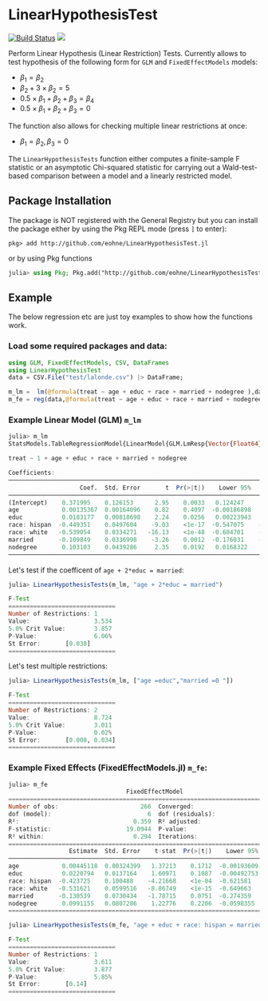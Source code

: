 # LinearHypothesisTest
[![Build Status](https://github.com/eohne/LinearHypothesisTest.jl/actions/workflows/CI.yml/badge.svg)](https://github.com/eohne/LinearHypothesisTest.jl/actions/workflows/CI.yml)
[![][docs-stable-img]][docs-stable-url]    


Perform Linear Hypothesis (Linear Restriction) Tests. Currently allows to test hypothesis of the following form for `GLM` and `FixedEffectModels` models:
 * $` \beta_1 = \beta_2`$
 * $` \beta_2 + 3 \times \beta_2 =5`$
 * $` 0.5 \times \beta_1 + \beta_2 + \beta_3 = \beta_4`$
 * $` 0.5 \times \beta_1 + \beta_2 + \beta_3 = 0`$

The function also allows for checking multiple linear restrictions at once:
 * $` \beta_1 = \beta_2, \beta_3=0`$  

The `LinearHypothesisTests` function either computes a finite-sample F statistic or an asymptotic Chi-squared statistic for carrying out a Wald-test-based comparison between a model and a linearly restricted model.  


## Package Installation

The package is NOT registered with the General Registry but you can install the package either by using the Pkg REPL mode (press `]` to enter):
```
pkg> add http://github.com/eohne/LinearHypothesisTest.jl
```
or by using Pkg functions
```julia
julia> using Pkg; Pkg.add("http://github.com/eohne/LinearHypothesisTest.jl")
```

[docs-stable-img]: https://img.shields.io/badge/docs-dev-blue.svg
[docs-stable-url]: https://eohne.github.io/LinearHypothesisTest.jl/dev/

## Example
The below regression etc are just toy examples to show how the functions work.  


### Load some required packages and data:
```julia
using GLM, FixedEffectModels, CSV, DataFrames
using LinearHypothesisTest
data = CSV.File("test/lalonde.csv") |> DataFrame;

m_lm =  lm(@formula(treat ~ age + educ + race + married + nodegree ),data);
m_fe = reg(data,@formula(treat ~ age + educ + race + married + nodegree  + fe(re74)),Vcov.cluster(:Column1));
```  


### Example Linear Model (GLM) `m_lm` 


```julia
julia> m_lm
StatsModels.TableRegressionModel{LinearModel{GLM.LmResp{Vector{Float64}}, GLM.DensePredChol{Float64, LinearAlgebra.CholeskyPivoted{Float64, Matrix{Float64}, Vector{Int64}}}}, Matrix{Float64}}

treat ~ 1 + age + educ + race + married + nodegree

Coefficients:
─────────────────────────────────────────────────────────────────────────────────
                    Coef.  Std. Error       t  Pr(>|t|)    Lower 95%    Upper 95%
─────────────────────────────────────────────────────────────────────────────────
(Intercept)    0.371995    0.126153      2.95    0.0033   0.124247     0.619744
age            0.00135367  0.00164096    0.82    0.4097  -0.00186898   0.00457632
educ           0.0183177   0.00818698    2.24    0.0256   0.00223943   0.0343959
race: hispan  -0.449351    0.0497604    -9.03    <1e-17  -0.547075    -0.351628
race: white   -0.539054    0.0334271   -16.13    <1e-48  -0.604701    -0.473407
married       -0.109849    0.0336998    -3.26    0.0012  -0.176031    -0.0436663
nodegree       0.103103    0.0439286     2.35    0.0192   0.0168322    0.189373
─────────────────────────────────────────────────────────────────────────────────
```  


Let's test if the coefficent of `age + 2*educ = married`:
```julia
julia> LinearHypothesisTests(m_lm, "age + 2*educ = married")

F-Test
==============================
Number of Restrictions: 1
Value:                  3.534
5.0% Crit Value:        3.857
P-Value:                6.06%
St Error:       [0.038]
==============================
```  


Let's test multiple restrictions: 
```julia
julia> LinearHypothesisTests(m_lm, ["age =educ","married =0 "])

F-Test
==============================
Number of Restrictions: 2
Value:                  8.724
5.0% Crit Value:        3.011
P-Value:                0.02%
St Error:       [0.008, 0.034]
==============================
```

### Example Fixed Effects (FixedEffectModels.jl) `m_fe`:  

```julia
julia> m_fe
                                 FixedEffectModel
==================================================================================
Number of obs:                       266  Converged:                          true
dof (model):                           6  dof (residuals):                     265
R²:                                0.359  R² adjusted:                       0.320
F-statistic:                     19.0944  P-value:                           0.000
R² within:                         0.294  Iterations:                            1
==================================================================================
                 Estimate  Std. Error    t-stat  Pr(>|t|)    Lower 95%   Upper 95%
──────────────────────────────────────────────────────────────────────────────────
age            0.00445118  0.00324399   1.37213    0.1712  -0.00193609   0.0108385
educ           0.0220794   0.0137164    1.60971    0.1087  -0.00492753   0.0490864
race: hispan  -0.423725    0.100488    -4.21668    <1e-04  -0.621581    -0.225869
race: white   -0.531621    0.0599516   -8.86749    <1e-15  -0.649663    -0.413578
married       -0.130539    0.0730434   -1.78715    0.0751  -0.274359     0.0132798
nodegree       0.0991155   0.0807286    1.22776    0.2206  -0.0598355    0.258066
==================================================================================
```  

  
```julia
julia> LinearHypothesisTests(m_fe, "age + educ + race: hispan = married")

F-Test
==============================
Number of Restrictions: 1
Value:                  3.611
5.0% Crit Value:        3.877
P-Value:                5.85%
St Error:       [0.14]
==============================
```